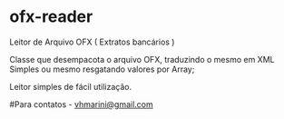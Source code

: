 # ofx-reader
Leitor de Arquivo OFX ( Extratos bancários )


Classe que desempacota o arquivo OFX, traduzindo o mesmo em XML Simples ou mesmo resgatando valores por Array;

Leitor simples de fácil utilização.

#Para contatos - vhmarini@gmail.com
